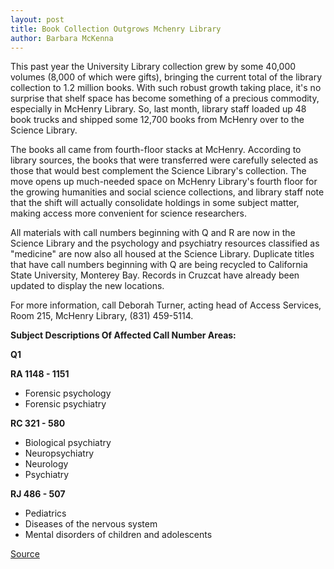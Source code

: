 ```yaml
---
layout: post
title: Book Collection Outgrows Mchenry Library
author: Barbara McKenna
---
```


This past year the University Library collection grew by some 40,000 volumes (8,000 of which were gifts), bringing the current total of the library collection to 1.2 million books. With such robust growth taking place, it's no surprise that shelf space has become something of a precious commodity, especially in McHenry Library. So, last month, library staff loaded up 48 book trucks and shipped some 12,700 books from McHenry over to the Science Library.

The books all came from fourth-floor stacks at McHenry. According to library sources, the books that were transferred were carefully selected as those that would best complement the Science Library's collection. The move opens up much-needed space on McHenry Library's fourth floor for the growing humanities and social science collections, and library staff note that the shift will actually consolidate holdings in some subject matter, making access more convenient for science researchers.

All materials with call numbers beginning with Q and R are now in the Science Library and the psychology and psychiatry resources classified as "medicine" are now also all housed at the Science Library. Duplicate titles that have call numbers beginning with Q are being recycled to California State University, Monterey Bay. Records in Cruzcat have already been updated to display the new locations.

For more information, call Deborah Turner, acting head of Access Services, Room 215, McHenry Library, (831) 459-5114.

**Subject Descriptions Of Affected Call Number Areas:**

**Q1**

**RA 1148 - 1151**
* Forensic psychology
* Forensic psychiatry

**RC 321 - 580**
* Biological psychiatry
* Neuropsychiatry
* Neurology
* Psychiatry

**RJ 486 - 507**
* Pediatrics
* Diseases of the nervous system
* Mental disorders of children and adolescents

[Source](http://www1.ucsc.edu/oncampus/currents/98-99/08-10/library.htm "Permalink to Library stacks move: 08-10-98")
